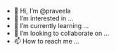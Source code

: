- 👋 Hi, I’m @praveela
- 👀 I’m interested in ...
- 🌱 I’m currently learning ...
- 💞️ I’m looking to collaborate on ...
- 📫 How to reach me ...

<!---
praveela/praveela is a ✨ special ✨ repository because its `README.md` (this file) appears on your GitHub profile.
You can click the Preview link to take a look at your changes.
--->
